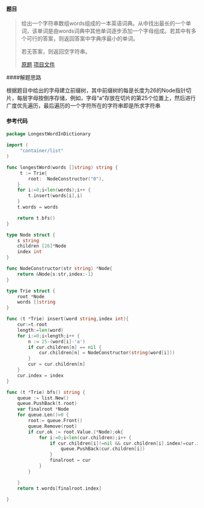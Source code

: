 #### 题目

>给出一个字符串数组words组成的一本英语词典。从中找出最长的一个单词，该单词是由words词典中其他单词逐步添加一个字母组成。若其中有多个可行的答案，则返回答案中字典序最小的单词。
>
>若无答案，则返回空字符串。
>
>[原题](https://leetcode-cn.com/problems/longest-word-in-dictionary) [项目文件]()

####解题思路

根据题目中给出的字母建立前缀树，其中前缀树的每是长度为26的Node指针切片，每层字母按倒序存储，例如，字母“a”存放在切片的第25个位置上，然后进行广度优先遍历，最后遍历的一个字符所在的字符串即是所求字符串

#### 参考代码

```go
package LongestWordInDictionary

import (
	 "container/list"
)

func longestWord(words []string) string {
	 t := Trie{
		root:  NodeConstructor("0"),
	}
	for i:=0;i<len(words);i++ {
		t.insert(words[i],i)
	}
	t.words = words

	return t.bfs()
}

type Node struct {
	s string
	children [26]*Node
	index int
}

func NodeConstructor(str string) *Node{
	return &Node{s:str,index:-1}
}

type Trie struct {
	root *Node
	words []string
}

func (t *Trie) insert(word string,index int){
	cur:=t.root
	length:=len(word)
	for i:=0;i<length;i++ {
		n := 25-(word[i]-'a')
		if cur.children[n] == nil {
			cur.children[n] = NodeConstructor(string(word[i]))
		}
		cur = cur.children[n]
	}
	cur.index = index
}

func (t *Trie) bfs() string {
	queue := list.New()
	queue.PushBack(t.root)
	var finalroot *Node
	for queue.Len()>0 {
		root:= queue.Front()
		queue.Remove(root)
		if cur,ok := root.Value.(*Node);ok{
			for i:=0;i<len(cur.children);i++ {
				if cur.children[i]!=nil && cur.children[i].index!=cur.index && cur.children[i].index!=-1{
					queue.PushBack(cur.children[i])
				}
				finalroot = cur
			}
		}

	}
	return t.words[finalroot.index]

}

```

